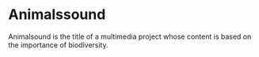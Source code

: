 # Animalssound
Animalsound is the title of a multimedia project whose content is based on the importance of biodiversity.
